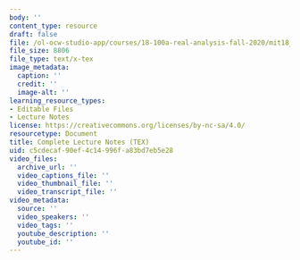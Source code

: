 ```yaml
---
body: ''
content_type: resource
draft: false
file: /ol-ocw-studio-app/courses/18-100a-real-analysis-fall-2020/mit18_100a_f20_compile.tex
file_size: 8806
file_type: text/x-tex
image_metadata:
  caption: ''
  credit: ''
  image-alt: ''
learning_resource_types:
- Editable Files
- Lecture Notes
license: https://creativecommons.org/licenses/by-nc-sa/4.0/
resourcetype: Document
title: Complete Lecture Notes (TEX)
uid: c5cdecaf-90ef-4c14-996f-a83bd7eb5e28
video_files:
  archive_url: ''
  video_captions_file: ''
  video_thumbnail_file: ''
  video_transcript_file: ''
video_metadata:
  source: ''
  video_speakers: ''
  video_tags: ''
  youtube_description: ''
  youtube_id: ''
---
```

